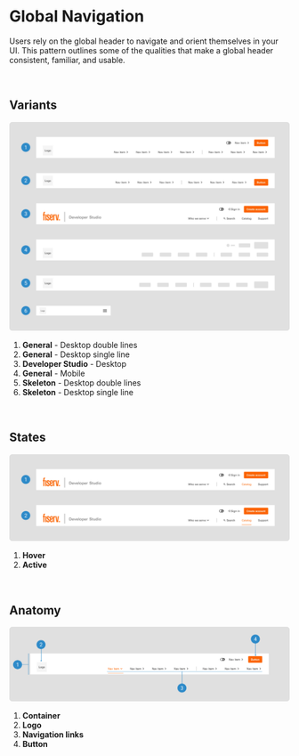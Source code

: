 # Global Navigation

Users rely on the global header to navigate and orient themselves in your UI. This pattern outlines some of the qualities that make a global header consistent, familiar, and usable.

</br>

## Variants

<img src="../../assets/images/patterns/globalnavigation-variants.jpg" alt="globalnavigation-variants" width="752"/>

1. <b>General</b> - Desktop double lines
2. <b>General</b> - Desktop single line
3. <b>Developer Studio</b> - Desktop
4. <b>General</b> - Mobile
5. <b>Skeleton</b> - Desktop double lines
6. <b>Skeleton</b> - Desktop single line

</br>

## States

<img src="../../assets/images/patterns/globalnavigation-states.jpg" alt="globalnavigation-states" width="752"/>

1. <b>Hover</b>
2. <b>Active</b>

</br>

## Anatomy

<img src="../../assets/images/patterns/globalnavigation-anatomy.jpg" alt="globalnavigation-anatomy" width="752"/>

1. <b>Container</b>
2. <b>Logo</b>
3. <b>Navigation links</b>
4. <b>Button</b>
